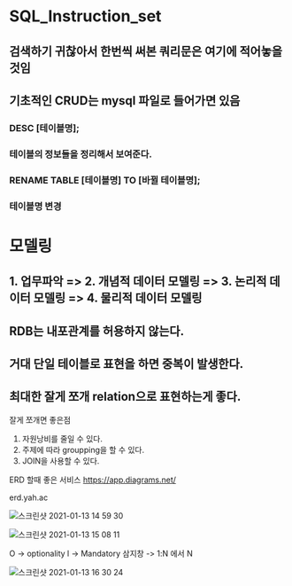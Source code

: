 # SQL_Instruction_set
## 검색하기 귀찮아서 한번씩 써본 쿼리문은 여기에 적어놓을것임

## 기초적인 CRUD는 mysql 파일로 들어가면 있음


### DESC [테이블명];
### 테이블의 정보들을 정리해서 보여준다.

### RENAME TABLE [테이블명] TO [바뀔 테이블명];
### 테이블명 변경


# 모델링
## 1. 업무파악  => 2. 개념적 데이터 모델링 => 3. 논리적 데이터 모델링 => 4. 물리적 데이터 모델링

## RDB는 내포관계를 허용하지 않는다.

## 거대 단일 테이블로 표현을 하면 중복이 발생한다.

## 최대한 잘게 쪼개 relation으로 표현하는게 좋다.
잘게 쪼개면 좋은점
1. 자원낭비를 줄일 수 있다.
2. 주제에 따라 groupping을 할 수 있다.
3. JOIN을 사용할 수 있다.


ERD 할때 좋은 서비스
https://app.diagrams.net/

erd.yah.ac

![스크린샷 2021-01-13 14 59 30](https://user-images.githubusercontent.com/67869514/104412608-f2700f00-55af-11eb-80dc-2bc5ece3be2f.png)


![스크린샷 2021-01-13 15 08 11](https://user-images.githubusercontent.com/67869514/104413162-2ac41d00-55b1-11eb-9b6f-9e23d6f7a776.png)


O -> optionality
l -> Mandatory
삼지창 -> 1:N 에서 N

![스크린샷 2021-01-13 16 30 24](https://user-images.githubusercontent.com/67869514/104420042-a5df0080-55bc-11eb-88dc-6d706f406c39.png)

